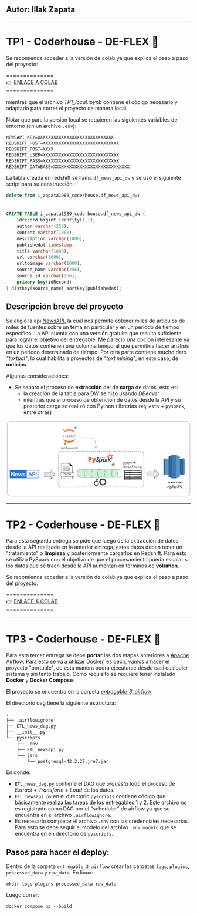 ## Autor: Illak Zapata
---
# TP1 - Coderhouse - DE-FLEX 🚀

Se recomienda acceder a la versión de colab ya que explica el paso a paso del proyecto:

==============<br>
👉 [ENLACE A COLAB](https://colab.research.google.com/drive/1pVPXV6G2QoeSIrqzPC1qktQLt9797npE?usp=sharing) <br>
==============<br>

mientras que el archivo *TP1_local.ipynb* contiene el código necesario y adaptado para correr el proyecto de manera local.

Notar que para la versión local se requieren las siguientes variables de entorno (en un archivo `.env`):

```
NEWSAPI_KEY=XXXXXXXXXXXXXXXXXXXXXXXXXXXXX
REDSHIFT_HOST=XXXXXXXXXXXXXXXXXXXXXXXXXXXXX
REDSHIFT_POST=XXXX
REDSHIFT_USER=XXXXXXXXXXXXXXXXXXXXXXXXXXXXX
REDSHIFT_PASS=XXXXXXXXXXXXXXXXXXXXXXXXXXXXX
REDSHIFT_DATABASE=XXXXXXXXXXXXXXXXXXXXXXXXXXXXX
```

La tabla creada en redshift se llama `df_news_api_dw` y se usó el siguiente script para su construcción:

```sql
delete from i_zapata1989_coderhouse.df_news_api_dw;


CREATE TABLE i_zapata1989_coderhouse.df_news_api_dw (
	idrecord bigint identity(1,1),
	author varchar(256),
	content varchar(1000),
	description varchar(1000),
	publishedat timestamp,
	title varchar(1000),
	url varchar(1000),
	urltoimage varchar(1000),
	source_name varchar(256),
	source_id varchar(256),
	primary key(idRecord)
) distkey(source_name) sortkey(publishedat);
```

## Descripción breve del proyecto
Se eligió la api [NewsAPI](https://newsapi.org/), la cual nos permite obtener miles de artículos de miles de fuentes sobre un tema en particular y en un periodo de tiempo específico.
La API cuenta con una versión gratuita que resulta suficiente para lograr el objetivo del entregable. Me pareció una opción interesante ya que los datos contienen una columna temporal que
permitiría hacer análisis en un periodo determinado de tiempo. Por otra parte contiene mucho dato *"textual"*, lo cual habilita a proyectos de *"text mining"*, en este caso, de **noticias**.

Algunas consideraciones:

- Se separó el proceso de **extracción** del de **carga** de datos, esto es:
  - la creación de la tabla para DW se hizo usando *DBeaver*
  - mientras que el proceso de obtención de datos desde la API y su posterior carga se realizó con Python (librerias `requests` + `pyspark`, entre otras)

![data flow diagram](data-flow-diagram-v2.png)


---

# TP2 - Coderhouse - DE-FLEX 🚀

Para esta segunda entrega se pide que luego de la extracción de datos desde la API realizada en la anterior entrega, estos datos deben tener un "tratamiento" o **limpieza** y posteriormente
cargarlos en Redshift. Para esto se utilizó PySpark con el objetivo de que el procesamiento pueda escalar si los datos que se traen desde la API aumentan en términos de **volumen**.

Se recomienda acceder a la versión de colab ya que explica el paso a paso del proyecto:

==============<br>
👉 [ENLACE A COLAB](https://colab.research.google.com/drive/1pVPXV6G2QoeSIrqzPC1qktQLt9797npE#scrollTo=o4ceD9aeuY6w) <br>
==============<br>


---
# TP3 - Coderhouse - DE-FLEX 🚀
Para esta tercer entrega se debe **portar** las dos etapas anteriores a [Apache Airflow](https://airflow.apache.org/). Para esto se va a utilizar Docker, es decir, vamos a hacer el proyecto "portable", de esta manera podrá ejecutarse desde casi cualquier sistema y sin tanto trabajo. Como requisito se requiere tener instalado **Docker** y **Docker Compose**.

El proyecto se encuentra en la carpeta *[entregable_3_airflow](https://github.com/illak/TP_DE_FLEX_CODER/tree/master/entregable_3_airflow)*.

El directorio dag tiene la siguiente estructura:

```
.
├── .airflowignore
├── ETL_news_dag.py
├── __init__.py
└── pyscripts
    ├── .env
    ├── ETL_newsapi.py
    └── jars
        └── postgresql-42.2.27.jre7.jar
```

En donde:

* `ETL_news_dag.py` contiene el DAG que *orquesta* todo el proceso de *Extract + Transform + Load* de los datos.
* `ETL_newsapi.py` en el directorio `pyscripts` contiene código que básicamente realiza las tareas de los entregables 1 y 2. Este archivo no es registrado como DAG por el "scheduler" de airflow ya que se encuentra en el archivo `.airflowignore`.
* Es necesario completar el archivo `.env` con las credenciales necesarias. Para esto se debe seguir el modelo del archivo `.env_modelo` que se encuentra en en directorio de `pyscripts`.

## Pasos para hacer el deploy:

Dentro de la carpeta `entregable_3_airflow` crear las carpetas `logs`, `plugins`, `processed_data` y `raw_data`. En linux: 

```
mkdir logs plugins processed_data raw_data
```

Luego correr: 
```
docker compose up --build
```